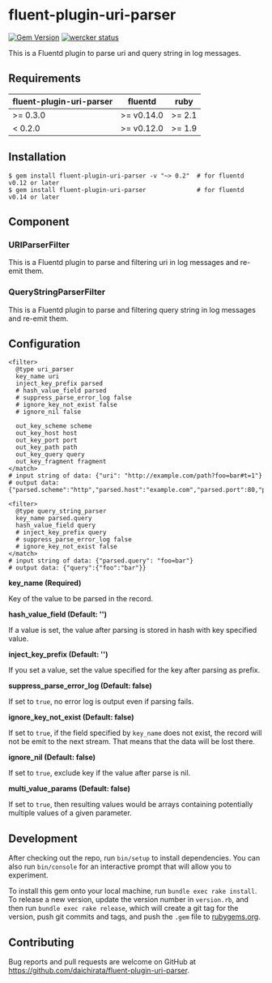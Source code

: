 # fluent-plugin-uri-parser

[![Gem Version](https://badge.fury.io/rb/fluent-plugin-uri-parser.svg)](https://badge.fury.io/rb/fluent-plugin-uri-parser) [![wercker status](https://app.wercker.com/status/a735d29143f3a1a727fc65653bc81e2a/s "wercker status")](https://app.wercker.com/project/bykey/a735d29143f3a1a727fc65653bc81e2a)

This is a Fluentd plugin to parse uri and query string in log messages.

## Requirements

| fluent-plugin-uri-parser  | fluentd    | ruby   |
|---------------------------|------------|--------|
| >= 0.3.0                  | >= v0.14.0 | >= 2.1 |
|  < 0.2.0                  | >= v0.12.0 | >= 1.9 |

## Installation

``` shell
$ gem install fluent-plugin-uri-parser -v "~> 0.2"  # for fluentd v0.12 or later
$ gem install fluent-plugin-uri-parser              # for fluentd v0.14 or later
```

## Component

### URIParserFilter

This is a Fluentd plugin to parse and filtering uri in log messages and re-emit them.

### QueryStringParserFilter

This is a Fluentd plugin to parse and filtering query string in log messages and re-emit them.

## Configuration

```
<filter>
  @type uri_parser
  key_name uri
  inject_key_prefix parsed
  # hash_value_field parsed
  # suppress_parse_error_log false
  # ignore_key_not_exist false
  # ignore_nil false

  out_key_scheme scheme
  out_key_host host
  out_key_port port
  out_key_path path
  out_key_query query
  out_key_fragment fragment
</match>
# input string of data: {"uri": "http://example.com/path?foo=bar#t=1"}
# output data: {"parsed.scheme":"http","parsed.host":"example.com","parsed.port":80,"parsed.path":"/path","parsed.query":"foo=bar","parsed.ragment":"t=1"}

<filter>
  @type query_string_parser
  key_name parsed.query
  hash_value_field query
  # inject_key_prefix query
  # suppress_parse_error_log false
  # ignore_key_not_exist false
</match>
# input string of data: {"parsed.query": "foo=bar"}
# output data: {"query":{"foo":"bar"}}

```

**key_name (Required)**

Key of the value to be parsed in the record.

**hash_value_field (Default: '')**

If a value is set, the value after parsing is stored in hash with key specified value.

**inject_key_prefix (Default: '')**

If you set a value, set the value specified for the key after parsing as prefix.

**suppress_parse_error_log (Default: false)**

If set to `true`, no error log is output even if parsing fails.

**ignore_key_not_exist (Default: false)**

If set to `true`, if the field specified by `key_name` does not exist, the record will not be emit to the next stream. That means that the data will be lost there.

**ignore_nil (Default: false)**

If set to `true`, exclude key if the value after parse is nil.

**multi_value_params (Default: false)**

If set to `true`, then resulting values would be arrays containing
potentially multiple values of a given parameter.

## Development

After checking out the repo, run `bin/setup` to install dependencies. You can also run `bin/console` for an interactive prompt that will allow you to experiment.

To install this gem onto your local machine, run `bundle exec rake install`. To release a new version, update the version number in `version.rb`, and then run `bundle exec rake release`, which will create a git tag for the version, push git commits and tags, and push the `.gem` file to [rubygems.org](https://rubygems.org).

## Contributing

Bug reports and pull requests are welcome on GitHub at https://github.com/daichirata/fluent-plugin-uri-parser.

